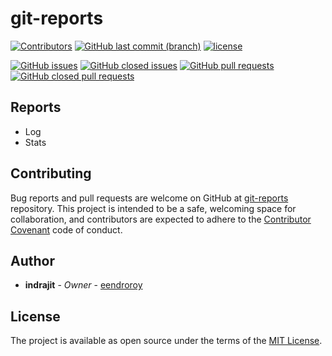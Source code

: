 # git-reports

[![Contributors](https://img.shields.io/github/contributors/eendroroy/git-reports.svg)](https://github.com/eendroroy/git-reports/graphs/contributors)
[![GitHub last commit (branch)](https://img.shields.io/github/last-commit/eendroroy/git-reports/master.svg)](https://github.com/eendroroy/git-reports)
[![license](https://img.shields.io/github/license/eendroroy/git-reports.svg)](https://github.com/eendroroy/git-reports/blob/master/LICENSE)

[![GitHub issues](https://img.shields.io/github/issues/eendroroy/git-reports.svg)](https://github.com/eendroroy/git-reports/issues)
[![GitHub closed issues](https://img.shields.io/github/issues-closed/eendroroy/git-reports.svg)](https://github.com/eendroroy/git-reports/issues?q=is%3Aissue+is%3Aclosed)
[![GitHub pull requests](https://img.shields.io/github/issues-pr/eendroroy/git-reports.svg)](https://github.com/eendroroy/git-reports/pulls)
[![GitHub closed pull requests](https://img.shields.io/github/issues-pr-closed/eendroroy/git-reports.svg)](https://github.com/eendroroy/git-reports/pulls?q=is%3Apr+is%3Aclosed)

## Reports

- Log
- Stats

## Contributing

Bug reports and pull requests are welcome on GitHub at [git-reports](https://github.com/eendroroy/git-reports) repository.
This project is intended to be a safe, welcoming space for collaboration,
and contributors are expected to adhere to the [Contributor Covenant](http://contributor-covenant.org) code of conduct.

## Author

* **indrajit** - *Owner* - [eendroroy](https://github.com/eendroroy)

## License

The project is available as open source under the terms of the [MIT License](http://opensource.org/licenses/MIT).